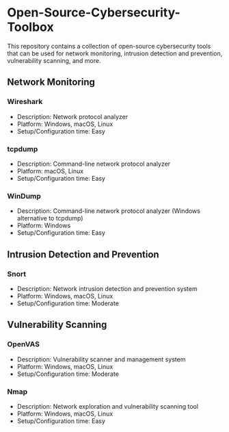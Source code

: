 # Open-Source-Cybersecurity-Toolbox

This repository contains a collection of open-source cybersecurity tools that can be used for network monitoring, intrusion detection and prevention, vulnerability scanning, and more.

## Network Monitoring

### Wireshark
- Description: Network protocol analyzer
- Platform: Windows, macOS, Linux
- Setup/Configuration time: Easy

### tcpdump
- Description: Command-line network protocol analyzer
- Platform: macOS, Linux
- Setup/Configuration time: Easy

### WinDump
- Description: Command-line network protocol analyzer (Windows alternative to tcpdump)
- Platform: Windows
- Setup/Configuration time: Easy

## Intrusion Detection and Prevention

### Snort
- Description: Network intrusion detection and prevention system
- Platform: Windows, macOS, Linux
- Setup/Configuration time: Moderate

## Vulnerability Scanning

### OpenVAS
- Description: Vulnerability scanner and management system
- Platform: Windows, macOS, Linux
- Setup/Configuration time: Moderate

### Nmap
- Description: Network exploration and vulnerability scanning tool
- Platform: Windows, macOS, Linux
- Setup/Configuration time: Easy
